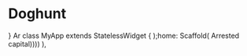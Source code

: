 # Doghunt
  }
        Ar
class MyApp extends StatelessWidget {
    );home: Scaffold(
        Arrested capital))))
        ),
